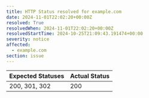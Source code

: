```yaml
---
title: HTTP Status resolved for example.com
date: 2024-11-01T22:02:20+00:00Z
resolved: True
resolvedWhen: 2024-11-01T22:02:20+00:00Z
resolvedStartTime: 2024-10-25T21:09:43.191474+00:00
severity: notice
affected:
  - example.com
section: issue
---
```


| Expected Statuses | Actual Status  |
|-------------------|----------------|
| 200, 301, 302 | 200 |

